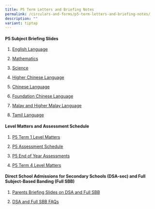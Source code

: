```yaml
---
title: P5 Term Letters and Briefing Notes
permalink: /circulars-and-forms/p5-term-letters-and-briefing-notes/
description: ""
variant: tiptap
---
```

<h4>P5 Subject Briefing Slides</h4>
<ol data-tight="true" class="tight">
<li>
<p><a href="/files/2025_P5_English_Language_Briefing.pdf" rel="noopener noreferrer nofollow" target="_blank">English Language</a>
</p>
</li>
<li>
<p><a href="/files/2025_P5_Math_Briefing_Slides_to_Parents____upd_27_Jan_.pdf" rel="noopener nofollow" target="_blank">Mathematics</a>
</p>
</li>
<li>
<p><a href="/files/P5_Science_Matters.pdf" rel="noopener noreferrer nofollow" target="_blank">Science</a>
</p>
</li>
<li>
<p><a href="/files/2025_P5_HCL_Briefing_slides_to_Parents.pdf" rel="noopener noreferrer nofollow" target="_blank">Higher Chinese Language</a>
</p>
</li>
<li>
<p><a href="/files/P5_CL_Briefing_Slides_to_Parents.pdf" rel="noopener noreferrer nofollow" target="_blank">Chinese Language</a>
</p>
</li>
<li>
<p><a href="/files/2025_P5_FCL_Briefing_Slides_to_Parents.pdf" rel="noopener noreferrer nofollow" target="_blank">Foundation Chinese Language</a>
</p>
</li>
<li>
<p><a href="/files/P5_ML___HML_Briefing_Slides_to_Parents.pdf" rel="noopener noreferrer nofollow" target="_blank">Malay and Higher Malay Language</a>
</p>
</li>
<li>
<p><a href="/files/P5_Tamil_Lang.pdf" rel="noopener noreferrer nofollow" target="_blank">Tamil Language</a>
</p>
<p></p>
</li>
</ol>
<h4>Level Matters and Assessment Schedule</h4>
<ol data-tight="true" class="tight">
<li>
<p><a href="/files/2025_P5_Term_1_Level_Matters.pdf" rel="noopener noreferrer nofollow" target="_blank">P5 Term 1 Level Matters</a>
</p>
</li>
<li>
<p><a href="/files/P5_Assessment_Schedule__Terms_1___3___Mainstream_students_only_.pdf" rel="noopener noreferrer nofollow" target="_blank">P5 Assessment Schedule</a>
</p>
</li>
<li>
<p><a href="/files/2025_P5_End_of_Year_Assessments.pdf" rel="noopener nofollow" target="_blank">P5 End of Year Assessments</a>
</p>
</li>
<li>
<p><a href="/files/2025_P5_Term_4_Letter.pdf" rel="noopener nofollow" target="_blank">P5 Term 4 Level Matters</a>
</p>
</li>
</ol>
<h4>Direct School Admissions for Secondary Schools (DSA-sec) and Full Subject-Based Banding (Full SBB)</h4>
<ol data-tight="true" class="tight">
<li>
<p><a href="/files/Parents_Briefing_Slides_on_DSA_and_Full_SBB.pdf" rel="noopener nofollow" target="_blank">Parents Briefing Slides on DSA and Full SBB</a>
</p>
</li>
<li>
<p><a href="/files/DSA_and_Full_SBB_FAQs.pdf" rel="noopener nofollow" target="_blank">DSA and Full SBB FAQs</a>
</p>
</li>
</ol>
<p></p>